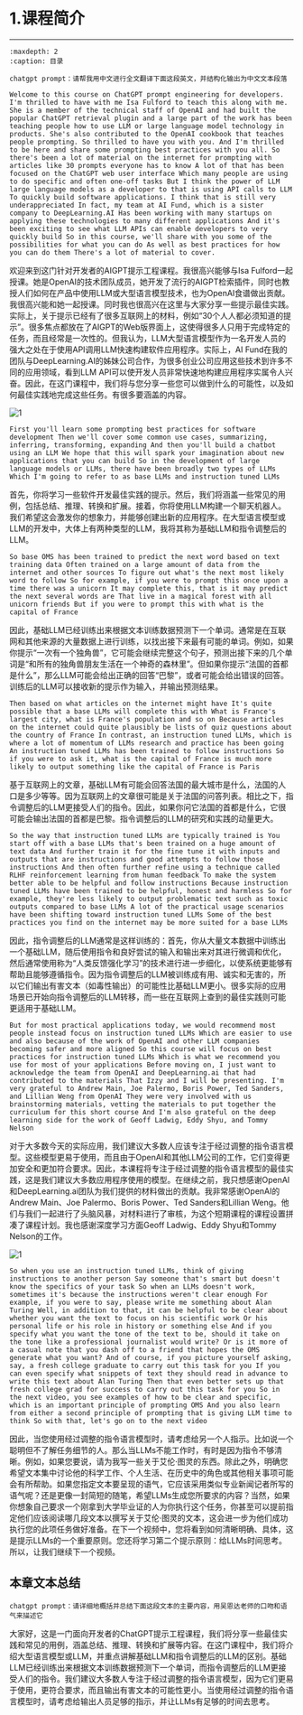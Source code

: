 # 1.课程简介

---

```{toctree}
:maxdepth: 2
:caption: 目录
```

```
chatgpt prompt：请帮我用中文进行全文翻译下面这段英文，并结构化输出为中文文本段落
```

```
Welcome to this course on ChatGPT prompt engineering for developers. I'm thrilled to have with me Isa Fulford to teach this along with me. She is a member of the technical staff of OpenAI and had built the popular ChatGPT retrieval plugin and a large part of the work has been teaching people how to use LLM or large language model technology in products. She's also contributed to the OpenAI cookbook that teaches people prompting. So thrilled to have you with you. And I'm thrilled to be here and share some prompting best practices with you all. So there's been a lot of material on the internet for prompting with articles like 30 prompts everyone has to know A lot of that has been focused on the ChatGPT web user interface Which many people are using to do specific and often one-off tasks But I think the power of LLM large language models as a developer to that is using API calls to LLM To quickly build software applications. I think that is still very underappreciated In fact, my team at AI Fund, which is a sister company to DeepLearning.AI Has been working with many startups on applying these technologies to many different applications And it's been exciting to see what LLM APIs can enable developers to very quickly build So in this course, we'll share with you some of the possibilities for what you can do As well as best practices for how you can do them There's a lot of material to cover. 
```

欢迎来到这门针对开发者的AIGPT提示工程课程。我很高兴能够与Isa Fulford一起授课。她是OpenAI的技术团队成员，她开发了流行的AIGPT检索插件，同时也教授人们如何在产品中使用LLM或大型语言模型技术，也为OpenAI食谱做出贡献。我很高兴能和她一起授课。同时我也很高兴在这里与大家分享一些提示最佳实践。实际上，关于提示已经有了很多互联网上的材料，例如“30个人人都必须知道的提示”。很多焦点都放在了AIGPT的Web版界面上，这使得很多人只用于完成特定的任务，而且经常是一次性的。但我认为，LLM大型语言模型作为一名开发人员的强大之处在于使用API调用LLM快速构建软件应用程序。实际上，AI Fund在我的团队与DeepLearning.AI的姊妹公司合作，为很多创业公司应用这些技术到许多不同的应用领域，看到LLM API可以使开发人员非常快速地构建应用程序实属令人兴奋。因此，在这门课程中，我们将与您分享一些您可以做到什么的可能性，以及如何最佳实践地完成这些任务。有很多要涵盖的内容。

![1](./imgs/1.png)

```
First you'll learn some prompting best practices for software development Then we'll cover some common use cases, summarizing, inferring, transforming, expanding And then you'll build a chatbot using an LLM We hope that this will spark your imagination about new applications that you can build So in the development of large language models or LLMs, there have been broadly two types of LLMs Which I'm going to refer to as base LLMs and instruction tuned LLMs 
```

首先，你将学习一些软件开发最佳实践的提示。然后，我们将涵盖一些常见的用例，包括总结、推理、转换和扩展。接着，你将使用LLM构建一个聊天机器人。我们希望这会激发你的想象力，并能够创建出新的应用程序。在大型语言模型或LLM的开发中，大体上有两种类型的LLM，我将其称为基础LLM和指令调整后的LLM。

```
So base OMS has been trained to predict the next word based on text training data Often trained on a large amount of data from the internet and other sources To figure out what's the next most likely word to follow So for example, if you were to prompt this once upon a time there was a unicorn It may complete this, that is it may predict the next several words are That live in a magical forest with all unicorn friends But if you were to prompt this with what is the capital of France 
```

因此，基础LLM已经训练出来根据文本训练数据预测下一个单词。通常是在互联网和其他来源的大量数据上进行训练，以找出接下来最有可能的单词。例如，如果你提示“一次有一个独角兽”，它可能会继续完整这个句子，预测出接下来的几个单词是“和所有的独角兽朋友生活在一个神奇的森林里”。但如果你提示“法国的首都是什么”，那么LLM可能会给出正确的回答“巴黎”，或者可能会给出错误的回答。训练后的LLM可以接收新的提示作为输入，并输出预测结果。

```
Then based on what articles on the internet might have It's quite possible that a base LLMs will complete this with What is France's largest city, what is France's population and so on Because articles on the internet could quite plausibly be lists of quiz questions about the country of France In contrast, an instruction tuned LLMs, which is where a lot of momentum of LLMs research and practice has been going An instruction tuned LLMs has been trained to follow instructions So if you were to ask it, what is the capital of France is much more likely to output something like the capital of France is Paris 
```

基于互联网上的文章，基础LLM有可能会回答法国的最大城市是什么，法国的人口是多少等等。因为互联网上的文章很可能是关于法国的问答列表。相比之下，指令调整后的LLM更接受人们的指令。因此，如果你问它法国的首都是什么，它很可能会输出法国的首都是巴黎。指令调整后的LLM的研究和实践的动量更大。

```
So the way that instruction tuned LLMs are typically trained is You start off with a base LLMs that's been trained on a huge amount of text data And further train it for the fine tune it with inputs and outputs that are instructions and good attempts to follow those instructions And then often further refine using a technique called RLHF reinforcement learning from human feedback To make the system better able to be helpful and follow instructions Because instruction tuned LLMs have been trained to be helpful, honest and harmless So for example, they're less likely to output problematic text such as toxic outputs compared to base LLMs A lot of the practical usage scenarios have been shifting toward instruction tuned LLMs Some of the best practices you find on the internet may be more suited for a base LLMs 
```

因此，指令调整后的LLM通常是这样训练的：首先，你从大量文本数据中训练出一个基础LLM，随后使用指令和良好尝试的输入和输出来对其进行微调和优化，然后通常使用称为“人类反馈强化学习”的技术进行进一步细化，以使系统更能够有帮助且能够遵循指令。因为指令调整后的LLM被训练成有用、诚实和无害的，所以它们输出有害文本（如毒性输出）的可能性比基础LLM更小。很多实际的应用场景已开始向指令调整后的LLM转移，而一些在互联网上查到的最佳实践则可能更适用于基础LLM。

```
But for most practical applications today, we would recommend most people instead focus on instruction tuned LLMs Which are easier to use and also because of the work of OpenAI and other LLM companies becoming safer and more aligned So this course will focus on best practices for instruction tuned LLMs Which is what we recommend you use for most of your applications Before moving on, I just want to acknowledge the team from OpenAI and DeepLearning.ai that had contributed to the materials That Izzy and I will be presenting. I'm very grateful to Andrew Main, Joe Palermo, Boris Power, Ted Sanders, and Lillian Weng from OpenAI They were very involved with us brainstorming materials, vetting the materials to put together the curriculum for this short course And I'm also grateful on the deep learning side for the work of Geoff Ladwig, Eddy Shyu, and Tommy Nelson
```

对于大多数今天的实际应用，我们建议大多数人应该专注于经过调整的指令语言模型。这些模型更易于使用，而且由于OpenAI和其他LLM公司的工作，它们变得更加安全和更加符合要求。因此，本课程将专注于经过调整的指令语言模型的最佳实践，这是我们建议大多数应用程序使用的模型。在继续之前，我只想感谢OpenAI和DeepLearning.ai团队为我们提供的材料做出的贡献。我非常感谢OpenAI的Andrew Main、Joe Palermo、Boris Power、Ted Sanders和Lillian Weng。他们与我们一起进行了头脑风暴，对材料进行了审核，为这个短期课程的课程设置拼凑了课程计划。我也感谢深度学习方面Geoff Ladwig、Eddy Shyu和Tommy Nelson的工作。

![1](./imgs/2.png)

```
So when you use an instruction tuned LLMs, think of giving instructions to another person Say someone that's smart but doesn't know the specifics of your task So when an LLMs doesn't work, sometimes it's because the instructions weren't clear enough For example, if you were to say, please write me something about Alan Turing Well, in addition to that, it can be helpful to be clear about whether you want the text to focus on his scientific work Or his personal life or his role in history or something else And if you specify what you want the tone of the text to be, should it take on the tone like a professional journalist would write? Or is it more of a casual note that you dash off to a friend that hopes the OMS generate what you want? And of course, if you picture yourself asking, say, a fresh college graduate to carry out this task for you If you can even specify what snippets of text they should read in advance to write this text about Alan Turing Then that even better sets up that fresh college grad for success to carry out this task for you So in the next video, you see examples of how to be clear and specific, which is an important principle of prompting OMS And you also learn from either a second principle of prompting that is giving LLM time to think So with that, let's go on to the next video 
```

因此，当您使用经过调整的指令语言模型时，请考虑给另一个人指示。比如说一个聪明但不了解任务细节的人。那么当LLMs不能工作时，有时是因为指令不够清晰。例如，如果您要说，请为我写一些关于艾伦·图灵的东西。除此之外，明确您希望文本集中讨论他的科学工作、个人生活、在历史中的角色或其他相关事项可能会有所帮助。如果您指定文本要呈现的语气，它应该采用类似专业新闻记者所写的语气呢？还是更像一封简短的随笔，希望LLMs生成您所要求的内容？当然，如果你想象自己要求一个刚拿到大学毕业证的人为你执行这个任务，你甚至可以提前指定他们应该阅读哪几段文本以撰写关于艾伦·图灵的文本，这会进一步为他们成功执行您的此项任务做好准备。在下一个视频中，您将看到如何清晰明确、具体，这是提示LLMs的一个重要原则。您还将学习第二个提示原则：给LLMs时间思考。所以，让我们继续下一个视频。



## 本章文本总结

```
chatgpt prompt：请详细地概括并总结下面这段文本的主要内容，用吴恩达老师的口吻和语气来描述它
```

大家好，这是一门面向开发者的ChatGPT提示工程课程，我们将分享一些最佳实践和常见的用例，涵盖总结、推理、转换和扩展等内容。在这门课程中，我们将介绍大型语言模型或LLM，并重点讲解基础LLM和指令调整后的LLM的区别。基础LLM已经训练出来根据文本训练数据预测下一个单词，而指令调整后的LLM更接受人们的指令。我们建议大多数人专注于经过调整的指令语言模型，因为它们更易于使用，更符合要求，而且输出有害文本的可能性更小。当使用经过调整的指令语言模型时，请考虑给输出人员足够的指示，并让LLMs有足够的时间去思考。
